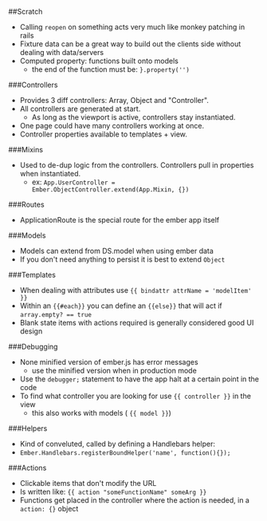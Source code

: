 ##Scratch

* Calling `reopen` on something acts very much like monkey patching in rails
* Fixture data can be a great way to build out the clients side without dealing with data/servers
* Computed property: functions built onto models
	* the end of the function must be: `}.property('')`

###Controllers

* Provides 3 diff controllers: Array, Object and "Controller".
* All controllers are generated at start.
	* As long as the viewport is active, controllers stay instantiated.
* One page could have many controllers working at once.
* Controller properties available to templates + view.

###Mixins

* Used to de-dup logic from the controllers. Controllers pull in properties when instantiated.
  * ex: `App.UserController = Ember.ObjectController.extend(App.Mixin, {})`

###Routes

* ApplicationRoute is the special route for the ember app itself

###Models

* Models can extend from DS.model when using ember data
* If you don't need anything to persist it is best to extend `Object`

###Templates

* When dealing with attributes use `{{ bindattr attrName = 'modelItem' }}`
* Within an `{{#each}}` you can define an `{{else}}` that will act if `array.empty? == true`
* Blank state items with actions required is generally considered good UI design

###Debugging

* None minified version of ember.js has error messages
	* use the minified version when in production mode
* Use the `debugger;` statement to have the app halt at a certain point in the code
* To find what controller you are looking for use `{{ controller }}` in the view
	* this also works with models ( `{{ model }}`)

###Helpers

* Kind of conveluted, called by defining a Handlebars helper:
 * `Ember.Handlebars.registerBoundHelper('name', function(){});`

###Actions

* Clickable items that don't modify the URL
* Is written like: `{{ action "someFunctionName" someArg }}`
* Functions get placed in the controller where the action is needed, in a `action: {}` object
